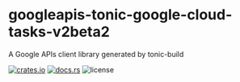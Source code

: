 # googleapis-tonic-google-cloud-tasks-v2beta2

A Google APIs client library generated by tonic-build

[![crates.io](https://img.shields.io/crates/v/googleapis-tonic-google-cloud-tasks-v2beta2)](https://crates.io/crates/googleapis-tonic-google-cloud-tasks-v2beta2)
[![docs.rs](https://img.shields.io/docsrs/googleapis-tonic-google-cloud-tasks-v2beta2)](https://docs.rs/googleapis-tonic-google-cloud-tasks-v2beta2)
![license](https://img.shields.io/crates/l/googleapis-tonic-google-cloud-tasks-v2beta2)
